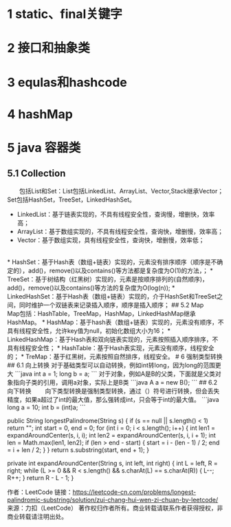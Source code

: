 # 1 static、final关键字

# 2 接口和抽象类
# 3 equlas和hashcode
# 4 hashMap
# 5 java 容器类
## 5.1 Collection
&emsp;&emsp;包括List和Set：List包括LinkedList、ArrayList、Vector,Stack继承Vector；Set包括HashSet，TreeSet，LinkedHashSet。
* LinkedList：基于链表实现的，不具有线程安全性，查询慢，增删快，效率高；
* ArrayList：基于数组实现的，不具有线程安全性，查询快，增删慢，效率高；
* Vector：基于数组实现，具有线程安全性，查询快，增删慢，效率低；
<br>
* HashSet：基于Hash表（数组+链表）实现的，元素没有排序顺序（顺序是不确定的），add()，remove()以及contains()等方法都是复杂度为O(1)的方法，；
* TreeSet：基于树结构（红黑树）实现的，元素是按顺序排列的(自然顺序)，add()，remove()以及contains()等方法的复杂度为O(log(n));
* LinkedHashSet：基于Hash表（数组+链表）实现的，介于HashSet和TreeSet之间，同时维护一个双链表来记录插入顺序，顺序是插入顺序；
## 5.2 Map
&emsp;&emsp;Map包括：HashTable，TreeMap，HashMap，LinkedHashMap继承HashMap。
* HashMap：基于hash表（数组+链表）实现的，元素没有顺序，不具有线程安全性，允许key值为null，初始化数组大小为16；
* LinkedHashMap：基于Hash表和双向链表实现的，元素按照插入顺序排序，不具有线程安全性；
* HashTable：基于Hash表实现，元素没有顺序，线程安全的；
* TreMap：基于红黑树，元素按照自然排序，线程安全。
# 6 强制类型转换
## 6.1 向上转换
对于基础类型可以自动转换，例如int转long，因为long的范围更大
```java
int a = 1;
long b = a;
```
对于对象，例如A是B的父类，下面就是父类对象指向子类的引用，调用a对象，实际上是B类
```java
A a = new B();
```
## 6.2 向下转换
&emsp;&emsp;向下类型转换是强制类型转换，通过（）符号进行转换，但会丢失精度，如果a超过了int的最大值，那么强转成int，只会等于int的最大值。
```java
long a = 10;
int b = (int)a;
```


public String longestPalindrome(String s) {
    if (s == null || s.length() < 1) return "";
    int start = 0, end = 0;
    for (int i = 0; i < s.length(); i++) {
        int len1 = expandAroundCenter(s, i, i);
        int len2 = expandAroundCenter(s, i, i + 1);
        int len = Math.max(len1, len2);
        if (len > end - start) {
            start = i - (len - 1) / 2;
            end = i + len / 2;
        }
    }
    return s.substring(start, end + 1);
}

private int expandAroundCenter(String s, int left, int right) {
    int L = left, R = right;
    while (L >= 0 && R < s.length() && s.charAt(L) == s.charAt(R)) {
        L--;
        R++;
    }
    return R - L - 1;
}

作者：LeetCode
链接：https://leetcode-cn.com/problems/longest-palindromic-substring/solution/zui-chang-hui-wen-zi-chuan-by-leetcode/
来源：力扣（LeetCode）
著作权归作者所有。商业转载请联系作者获得授权，非商业转载请注明出处。